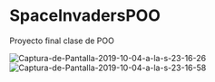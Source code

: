 # SpaceInvadersPOO
Proyecto final clase de POO

<img src="https://i.ibb.co/WkKLcFt/Captura-de-Pantalla-2019-10-04-a-la-s-23-16-26.png" alt="Captura-de-Pantalla-2019-10-04-a-la-s-23-16-26" border="0">
<img src="https://i.ibb.co/WzgTPBL/Captura-de-Pantalla-2019-10-04-a-la-s-23-16-58.png" alt="Captura-de-Pantalla-2019-10-04-a-la-s-23-16-58" border="0">
